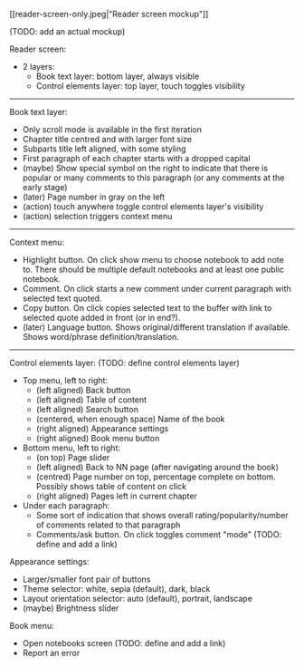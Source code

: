 [[reader-screen-only.jpeg|"Reader screen mockup"]]

(TODO: add an actual mockup)

Reader screen:
- 2 layers:
  - Book text layer: bottom layer, always visible
  - Control elements layer: top layer, touch toggles visibility

---
Book text layer:
- Only scroll mode is available in the first iteration
- Chapter title centred and with larger font size
- Subparts title left aligned, with some styling
- First paragraph of each chapter starts with a dropped capital
- (maybe) Show special symbol on the right to indicate that there is popular or many comments to this paragraph (or any comments at the early stage)
- (later) Page number in gray on the left
- (action) touch anywhere toggle control elements layer's visibility
- (action) selection triggers context menu

---
Context menu:
- Highlight button. On click show menu to choose notebook to add note to. There should be multiple default notebooks and at least one public notebook.
- Comment. On click starts a new comment under current paragraph with selected text quoted.
- Copy button. On click copies selected text to the buffer with link to selected quote added in front (or in end?).
- (later) Language button. Shows original/different translation if available. Shows word/phrase definition/translation.

---
Control elements layer:
(TODO: define control elements layer)
- Top menu, left to right:
  - (left aligned) Back button
  - (left aligned) Table of content
  - (left aligned) Search button
  - (centered, when enough space) Name of the book
  - (right aligned) Appearance settings
  - (right aligned) Book menu button
- Bottom menu, left to right:
  - (on top) Page slider
  - (left aligned) Back to NN page (after navigating around the book)
  - (centred) Page number on top, percentage complete on bottom. Possibly shows table of content on click
  - (right aligned) Pages left in current chapter
- Under each paragraph:
  - Some sort of indication that shows overall rating/popularity/number of comments related to that paragraph
  - Comments/ask button. On click toggles comment "mode" (TODO: define and add a link)

Appearance settings:
- Larger/smaller font pair of buttons
- Theme selector: white, sepia (default), dark, black
- Layout orientation selector: auto (default), portrait, landscape
- (maybe) Brightness slider

Book menu:
- Open notebooks screen (TODO: define and add a link)
- Report an error